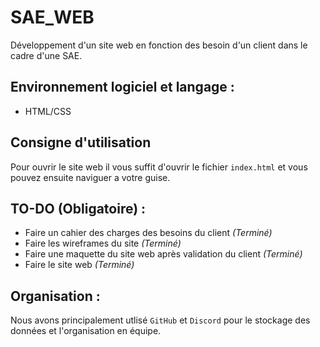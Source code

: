 # SAE_WEB 

Développement d'un site web en fonction des besoin d'un client dans le cadre d'une SAE.

## Environnement logiciel et langage : 

* HTML/CSS

## Consigne d'utilisation

Pour ouvrir le site web il vous suffit d'ouvrir le fichier `index.html` et vous pouvez ensuite naviguer a votre guise.

## TO-DO (Obligatoire) :

* Faire un cahier des charges des besoins du client *(Terminé)*
* Faire les wireframes du site *(Terminé)*
* Faire une maquette du site web après validation du client *(Terminé)*
* Faire le site web *(Terminé)*

## Organisation :

Nous avons principalement utlisé `GitHub` et `Discord` pour le stockage des données et l'organisation en équipe.

